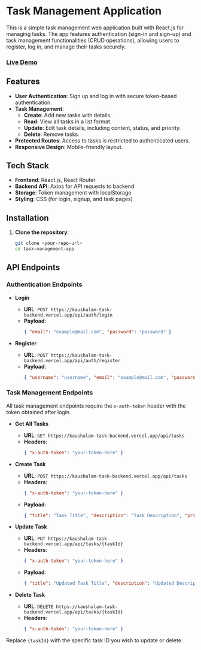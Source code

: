 # Task Management Application

This is a simple task management web application built with React.js for managing tasks. The app features authentication (sign-in and sign-up) and task management functionalities (CRUD operations), allowing users to register, log in, and manage their tasks securely.

### [Live Demo](https://kaushalam-task-app.vercel.app/register)

## Features

- **User Authentication**: Sign up and log in with secure token-based authentication.
- **Task Management**: 
  - **Create**: Add new tasks with details.
  - **Read**: View all tasks in a list format.
  - **Update**: Edit task details, including content, status, and priority.
  - **Delete**: Remove tasks.
- **Protected Routes**: Access to tasks is restricted to authenticated users.
- **Responsive Design**: Mobile-friendly layout.

## Tech Stack

- **Frontend**: React.js, React Router
- **Backend API**: Axios for API requests to backend
- **Storage**: Token management with localStorage
- **Styling**: CSS (for login, signup, and task pages)

## Installation

1. **Clone the repository**:
   ```bash
   git clone <your-repo-url>
   cd task-management-app
## API Endpoints

### Authentication Endpoints

- **Login**
  - **URL**: `POST https://kaushalam-task-backend.vercel.app/api/auth/login`
  - **Payload**:
    ```json
    { "email": "example@mail.com", "password": "password" }
    ```

- **Register**
  - **URL**: `POST https://kaushalam-task-backend.vercel.app/api/auth/register`
  - **Payload**:
    ```json
    { "username": "username", "email": "example@mail.com", "password": "password" }
    ```

### Task Management Endpoints

All task management endpoints require the `x-auth-token` header with the token obtained after login.

- **Get All Tasks**
  - **URL**: `GET https://kaushalam-task-backend.vercel.app/api/tasks`
  - **Headers**:
    ```json
    { "x-auth-token": "your-token-here" }
    ```

- **Create Task**
  - **URL**: `POST https://kaushalam-task-backend.vercel.app/api/tasks`
  - **Headers**:
    ```json
    { "x-auth-token": "your-token-here" }
    ```
  - **Payload**:
    ```json
    { "title": "Task Title", "description": "Task Description", "priority": "High", "status": "Pending" }
    ```

- **Update Task**
  - **URL**: `PUT https://kaushalam-task-backend.vercel.app/api/tasks/{taskId}`
  - **Headers**:
    ```json
    { "x-auth-token": "your-token-here" }
    ```
  - **Payload**:
    ```json
    { "title": "Updated Task Title", "description": "Updated Description", "priority": "Medium", "status": "Completed" }
    ```

- **Delete Task**
  - **URL**: `DELETE https://kaushalam-task-backend.vercel.app/api/tasks/{taskId}`
  - **Headers**:
    ```json
    { "x-auth-token": "your-token-here" }
    ```

Replace `{taskId}` with the specific task ID you wish to update or delete.
